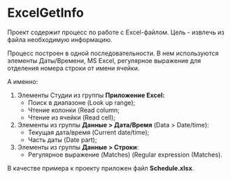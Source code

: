 # ExcelGetInfo
Проект содержит процесс по работе с Excel-файлом. Цель - извлечь из файла необходимую информацию. 

Процесс построен в одной последовательности. В нем используются элементы Даты/Времени, MS Excel, регулярное выражение для отделения номера строки от имени ячейки.

А именно:
1. Элементы Студии из группы **Приложение Excel:**
   - Поиск в диапазоне (Look up range);
   - Чтение колонки (Read column;
   - Чтение из ячейки (Read cell);
2. Элементы из группы **Данные > Дата/Время** (Data > Date/time):
   - Текущая дата/время (Current date/time);
   - Часть даты (Date part);
3. Элементы из группы **Данные > Строки**:
   - Регулярное выражение (Matches) (Regular expression (Matches).

В качестве примера к проекту приложен файл **Schedule.xlsx**.




